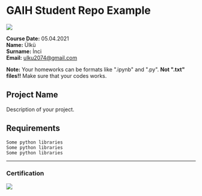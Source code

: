 # GAIH Student Repo Example
![](img/newlogo.png)

**Course Date:** 05.04.2021  </br>
**Name:** Ülkü </br>
**Surname:** İnci </br>
**Email:** ulku2074@gmail.com  </br>

**Note:** Your homeworks can be formats like ".ipynb" and ".py". **Not ".txt" files!!** Make sure that your codes works.  

## Project Name
Description of your project.

## Requirements
```
Some python libraries
Some python libraries
Some python libraries
```
---

### Certification
![](img/TopLearnerCertificate.png)


